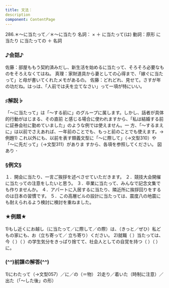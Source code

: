 ```yaml
---
title: 文法：
description
component: ContentPage
---
```



286.＊～に当たって／＊～に当たり
名詞： × ＋ に当たって(は)
動詞：原形 に当たり に当たっての ＋ 名詞
### ♪会話♪
佐藤：部屋ももう契約済みだし、新生活を始めるに当たって、そろそろ必要なものをそろえなくてはね。 真理：家財道具から妻としての心得まで、「嫁ぐに当たって」と母が書いてくれたメモがあるの。 佐藤：どれどれ、見せて。さすが年の功だね。はっは、「人前では夫を立てなさい」って一項が特にいい。
### ♯解説♭
「～に当たって」は「～する前に」のグループに属します。しかし、話者が具体的行動がはじまる、その直前 と感じる場合に使われますから、「私は結婚する前に証券会社に勤めていました」のような例では使えません。一 方、「～するまえに」は以前でさえあれば、一年前のことでも、もっと前のことでも使えます。→例題1)
これ以外にも、以前を表す類義文型に「～に際して」（→文型310）や「～に先だって」（→文型311）がありま すから、各項を参照してください。
図あり ･
### §例文§
１．開会に当たり、一言ご挨拶を述べさせていただきます。
２．競技大会開催に当たっての注意をしたいと思う。
３．卒業に当たって、みんなで記念文集でも作りませんか。
４．アパートに入居するに当たり、隣近所に挨拶回りをするのは日本の習慣です。
５．この高層ビルの設計に当たっては、震度八の地震にも耐えられるよう検討に検討を重ねました。
### ★例題★
1)もし近くにお越し（に当たって／に際して／の際）は、（きっと／ぜひ）私どもの家にも、お（立ち寄って／
立ち寄り）ください。
2)就職（ ）当たっては、今（ ）（ ）の学生気分をきっぱり捨てて、社会人としての自覚を持つ（ ）（ ）
に。
### (^^)前課の解答(^^)
1)にわたって（→文型057）／に／の（＝物）
2)走り／着いた（時制に注意）／出た（「～した後」の形）

